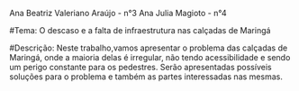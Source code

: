 Ana Beatriz Valeriano Araújo - n°3
Ana Julia Magioto - n°4

#Tema: O descaso e a falta de infraestrutura nas calçadas de Maringá

#Descrição: 
Neste trabalho,vamos apresentar o problema das calçadas de Maringá, onde a maioria delas é irregular, não tendo acessibilidade e sendo um perigo constante para os pedestres.
Serão apresentadas possíveis soluções para o problema e também as partes interessadas nas mesmas.
